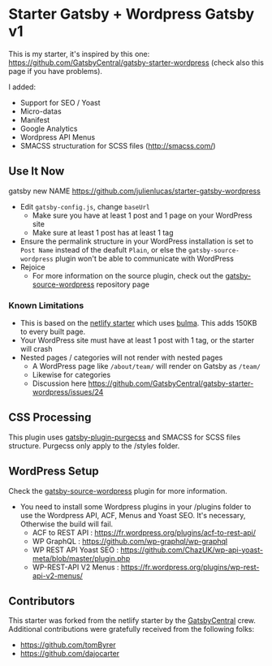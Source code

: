 # Starter Gatsby + Wordpress Gatsby v1

This is my starter, it's inspired by this one: https://github.com/GatsbyCentral/gatsby-starter-wordpress (check also this page if you have problems).

I added:
  - Support for SEO / Yoast
  - Micro-datas
  - Manifest
  - Google Analytics
  - Wordpress API Menus
  - SMACSS structuration for SCSS files (http://smacss.com/)

## Use It Now

gatsby new NAME https://github.com/julienlucas/starter-gatsby-wordpress

* Edit `gatsby-config.js`, change `baseUrl`
  - Make sure you have at least 1 post and 1 page on your WordPress site
  - Make sure at least 1 post has at least 1 tag
* Ensure the permalink structure in your WordPress installation is set to `Post Name` instead of the deafult `Plain`, or else the `gatsby-source-wordpress` plugin won't be able to communicate with WordPress
* Rejoice
  - For more information on the source plugin, check out the [gatsby-source-wordpress](https://github.com/gatsbyjs/gatsby/tree/master/packages/gatsby-source-wordpress) repository page

### Known Limitations

* This is based on the [netlify starter](https://github.com/netlify-templates/gatsby-starter-netlify-cms) which uses [bulma](https://bulma.io). This adds 150KB to every built page.
* Your WordPress site must have at least 1 post with 1 tag, or the starter will crash
* Nested pages / categories will not render with nested pages
  - A WordPress page like `/about/team/` will render on Gatsby as `/team/`
  - Likewise for categories
  - Discussion here https://github.com/GatsbyCentral/gatsby-starter-wordpress/issues/24

## CSS Processing

This plugin uses [gatsby-plugin-purgecss](https://www.gatsbyjs.org/packages/gatsby-plugin-purgecss/) and SMACSS for SCSS files structure. Purgecss only apply to the /styles folder.

## WordPress Setup

Check the [gatsby-source-wordpress](https://github.com/gatsbyjs/gatsby/tree/master/packages/gatsby-source-wordpress) plugin for more information.

* You need to install some Wordpress plugins in your /plugins folder to use the Wordpress API, ACF, Menus and Yoast SEO. It's necessary, Otherwise the build will fail.
  - ACF to REST API : https://fr.wordpress.org/plugins/acf-to-rest-api/
  -	WP GraphQL : https://github.com/wp-graphql/wp-graphql
  - WP REST API Yoast SEO : https://github.com/ChazUK/wp-api-yoast-meta/blob/master/plugin.php
  - WP-REST-API V2 Menus : https://fr.wordpress.org/plugins/wp-rest-api-v2-menus/

## Contributors

This starter was forked from the netlify starter by the
[GatsbyCentral](https://www.gatsbycentral.com/) crew. Additional contributions
were gratefully received from the following folks:

* https://github.com/tomByrer
* https://github.com/dajocarter
